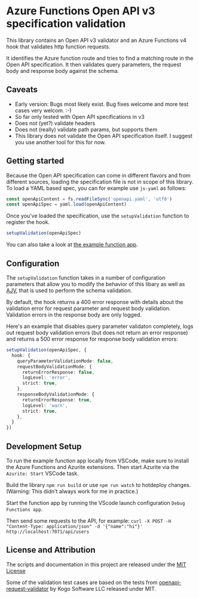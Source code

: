 # Azure Functions Open API v3 specification validation

This library contains an Open API v3 validator and an Azure Functions v4 hook that validates http function requests.

It identifies the Azure function route and tries to find a matching route in the Open API specification. It then validates query parameters, 
the request body and response body against the schema.

## Caveats

* Early version: Bugs most likely exist. Bug fixes welcome and more test cases very welcom. :-)
* So far only tested with Open API specifications in v3
* Does not (yet?) validate headers
* Does not (really) validate path params, but supports them
* This library does not validate the Open API specification itself. I suggest you use another tool for this for now.

## Getting started

Because the Open API specification can come in different flavors and from different sources, loading the specification file is not in scope
of this library. To load a YAML based spec, you can for example use `js-yaml` as follows:

```typescript
const openApiContent = fs.readFileSync('openapi.yaml', 'utf8')
const openApiSpec = yaml.load(openApiContent)
```

Once you've loaded the specification, use the `setupValidation` function to register the hook.

```typescript
setupValidation(openApiSpec)
```

You can also take a look at [the example function app](example/src/functions/test.ts).

## Configuration

The `setupValidation` function takes in a number of configuration parameters that allow you to modify the behavior of this libary as well as
[AJV](https://www.npmjs.com/package/ajv), that is used to perform the schema validation.

By default, the hook returns a 400 error response with details about the validation error for request parameter and request body validation.
Validation errors in the response body are only logged.

Here's an example that disables query parameter validaton completely, logs out request body validation errors (but does not return an error 
response) and returns a 500 error response for response body validation errors:

```typescript
setupValidation(openApiSpec, {
  hook: {
    queryParameterValidationMode: false,
    requestBodyValidationMode: {
      returnErrorResponse: false,
      logLevel: 'error',
      strict: true,
    },
    responseBodyValidationMode: {
      returnErrorResponse: true,
      logLevel: 'warn',
      strict: true,
    },
  }
})
```

## Development Setup

To run the example function app locally from VSCode, make sure to install the Azure Functions and Azurite extensions. 
Then start Azurite via the `Azurite: Start` VSCode task.

Build the library `npm run build` or use `npm run watch` to hotdeploy changes. (Warning: This didn't always work for me in practice.)

Start the function app by running the VScode launch configuration `Debug Functions app`.

Then send some requests to the API, for example: 
`curl -X POST -H "Content-Type: application/json" -d '{"name":"hi"}' http://localhost:7071/api/users`

## License and Attribution

The scripts and documentation in this project are released under the [MIT License](LICENSE)

Some of the validation test cases are based on the tests from [openapi-request-validator](`https://github.com/kogosoftwarellc/open-api/tree/main/packages/openapi-request-validator`) by Kogo Software LLC released under MIT.